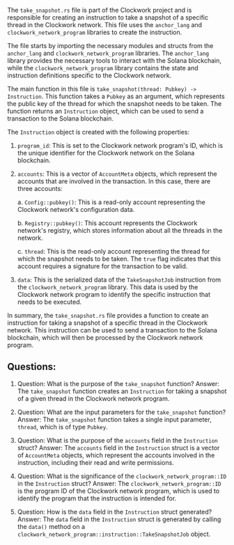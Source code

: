 
The `take_snapshot.rs` file is part of the Clockwork project and is responsible for creating an instruction to take a snapshot of a specific thread in the Clockwork network. This file uses the `anchor_lang` and `clockwork_network_program` libraries to create the instruction.

The file starts by importing the necessary modules and structs from the `anchor_lang` and `clockwork_network_program` libraries. The `anchor_lang` library provides the necessary tools to interact with the Solana blockchain, while the `clockwork_network_program` library contains the state and instruction definitions specific to the Clockwork network.

The main function in this file is `take_snapshot(thread: Pubkey) -> Instruction`. This function takes a `Pubkey` as an argument, which represents the public key of the thread for which the snapshot needs to be taken. The function returns an `Instruction` object, which can be used to send a transaction to the Solana blockchain.

The `Instruction` object is created with the following properties:

1. `program_id`: This is set to the Clockwork network program's ID, which is the unique identifier for the Clockwork network on the Solana blockchain.

2. `accounts`: This is a vector of `AccountMeta` objects, which represent the accounts that are involved in the transaction. In this case, there are three accounts:

   a. `Config::pubkey()`: This is a read-only account representing the Clockwork network's configuration data.
   
   b. `Registry::pubkey()`: This account represents the Clockwork network's registry, which stores information about all the threads in the network.
   
   c. `thread`: This is the read-only account representing the thread for which the snapshot needs to be taken. The `true` flag indicates that this account requires a signature for the transaction to be valid.

3. `data`: This is the serialized data of the `TakeSnapshotJob` instruction from the `clockwork_network_program` library. This data is used by the Clockwork network program to identify the specific instruction that needs to be executed.

In summary, the `take_snapshot.rs` file provides a function to create an instruction for taking a snapshot of a specific thread in the Clockwork network. This instruction can be used to send a transaction to the Solana blockchain, which will then be processed by the Clockwork network program.
## Questions: 
 1. Question: What is the purpose of the `take_snapshot` function?
   Answer: The `take_snapshot` function creates an `Instruction` for taking a snapshot of a given thread in the Clockwork network program.

2. Question: What are the input parameters for the `take_snapshot` function?
   Answer: The `take_snapshot` function takes a single input parameter, `thread`, which is of type `Pubkey`.

3. Question: What is the purpose of the `accounts` field in the `Instruction` struct?
   Answer: The `accounts` field in the `Instruction` struct is a vector of `AccountMeta` objects, which represent the accounts involved in the instruction, including their read and write permissions.

4. Question: What is the significance of the `clockwork_network_program::ID` in the `Instruction` struct?
   Answer: The `clockwork_network_program::ID` is the program ID of the Clockwork network program, which is used to identify the program that the instruction is intended for.

5. Question: How is the `data` field in the `Instruction` struct generated?
   Answer: The `data` field in the `Instruction` struct is generated by calling the `data()` method on a `clockwork_network_program::instruction::TakeSnapshotJob` object.
    
